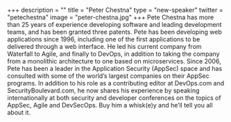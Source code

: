 +++
description = ""
title = "Peter Chestna"
type = "new-speaker"
twitter = "petechestna"
image = "peter-chestna.jpg"
+++
Pete Chestna has more than 25 years of experience developing software and leading development teams, and has been granted three patents. Pete has been developing web applications since 1996, including one of the first applications to be delivered through a web interface. He led his current company from Waterfall to Agile, and finally to DevOps, in addition to taking the company from a monolithic architecture to one based on microservices. Since 2006, Pete has been a leader in the Application Security (AppSec) space and has consulted with some of the world’s largest companies on their AppSec programs. In addition to his role as a contributing editor at DevOps.com and SecurityBoulevard.com, he now shares his experience by speaking internationally at both security and developer conferences on the topics of AppSec, Agile and DevSecOps. Buy him a whisk(e)y and he’ll tell you all about it.